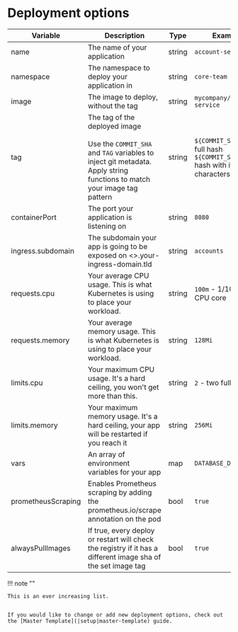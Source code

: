 # Deployment options

| Variable     | Description           | Type | Example |
| ------------- |-------------| -----| ----|
| name     | The name of your application | string | `account-service` |
| namespace      | The namespace to deploy your application in | string | `core-team` |
| image | The image to deploy, without the tag | string | `mycompany/account-service` |
| tag | The tag of the deployed image <br /><br /> Use the `COMMIT_SHA` and `TAG` variables to inject git metadata. Apply string functions to match your image tag pattern | string | `${COMMIT_SHA}` the full hash <br /> `${COMMIT_SHA:0:9}`  hash with its first 8 characters |
| containerPort | The port your application is listening on | string | `8080` |
| ingress.subdomain | The subdomain your app is going to be exposed on <<subdomain>>.your-ingress-domain.tld | string | `accounts` |
| requests.cpu | Your average CPU usage. This is what Kubernetes is using to place your workload. | string | `100m` - 1/10 of a CPU core |
| requests.memory | Your average memory usage. This is what Kubernetes is using to place your workload. | string | `128Mi` |
| limits.cpu | Your maximum CPU usage. It's a hard ceiling, you won't get more than this. | string | `2` - two full cores |
| limits.memory | Your maximum memory usage. It's a hard ceiling, your app will be restarted if you reach it | string | `256Mi` |
| vars | An array of environment variables for your app | map | `DATABASE_DB: mydb` |
| prometheusScraping | Enables Prometheus scraping by adding the prometheus.io/scrape annotation on the pod | bool | `true` |
| alwaysPullImages | If true, every deploy or restart will check the registry if it has a different image sha of the set image tag | bool | `true` |

!!! note ""
    
    This is an ever increasing list.
    
    
    If you would like to change or add new deployment options, check out the [Master Template](|setup|master-template) guide.